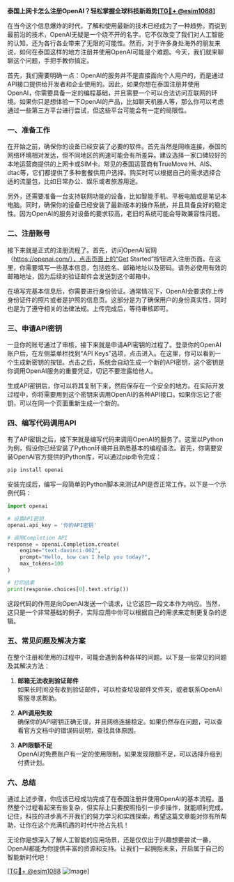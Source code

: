 **泰国上网卡怎么注册OpenAI？轻松掌握全球科技新趋势[[TG💪+ @esim1088](https://t.me/s/esim1088)]**

在当今这个信息爆炸的时代，了解和使用最新的技术已经成为了一种趋势。而说到最前沿的技术，OpenAI无疑是一个绕不开的名字。它不仅改变了我们对人工智能的认知，还为各行各业带来了无限的可能性。然而，对于许多身处海外的朋友来说，如何在泰国这样的地方注册并使用OpenAI可能是个难题。今天，我们就来聊聊这个问题，手把手教你搞定。

首先，我们需要明确一点：OpenAI的服务并不是直接面向个人用户的，而是通过API接口提供给开发者和企业使用的。因此，如果你想在泰国注册并使用OpenAI，你需要具备一定的编程基础，并且需要一个可以合法访问互联网的环境。如果你只是想体验一下OpenAI的产品，比如聊天机器人等，那么你可以考虑通过一些第三方平台进行尝试，但这些平台可能会有一定的局限性。

### 一、准备工作

在开始之前，确保你的设备已经安装了必要的软件。首先当然是网络连接，泰国的网络环境相对发达，但不同地区的网速可能会有所差异。建议选择一家口碑较好的本地运营商提供的上网卡或SIM卡。常见的泰国运营商有TrueMove H、AIS、dtac等，它们都提供了多种套餐供用户选择。购买时可以根据自己的需求选择合适的流量包，比如日常办公、娱乐或者旅游用途。

另外，还需要准备一台支持联网功能的设备，比如智能手机、平板电脑或是笔记本电脑。同时，确保你的设备已经安装了最新版本的操作系统，并且具备良好的稳定性。因为OpenAI的服务对设备的要求较高，老旧的系统可能会导致兼容性问题。

### 二、注册账号

接下来就是正式的注册流程了。首先，访问OpenAI官网（https://openai.com/），点击页面上的“Get Started”按钮进入注册页面。在这里，你需要填写一些基本信息，包括姓名、邮箱地址以及密码。请务必使用有效的邮箱地址，因为后续的验证邮件会发送到这个邮箱中。

在填写完基本信息后，你需要进行身份验证。通常情况下，OpenAI会要求你上传身份证件的照片或者是护照的信息页。这部分是为了确保用户的身份真实性，同时也是为了遵守相关的法律法规。上传完成后，等待审核即可。

### 三、申请API密钥

一旦你的账号通过了审核，接下来就是申请API密钥的过程了。登录你的OpenAI账户后，在左侧菜单栏找到“API Keys”选项，点击进入。在这里，你可以看到一个生成新密钥的按钮。点击之后，系统会自动生成一个新的API密钥，这个密钥是你调用OpenAI服务的重要凭证，切记不要泄露给他人。

生成API密钥后，你可以将其复制下来，然后保存在一个安全的地方。在实际开发过程中，你将需要用到这个密钥来调用OpenAI的各种API接口。如果你忘记了密钥，可以在同一个页面重新生成一个新的。

### 四、编写代码调用API

有了API密钥之后，接下来就是编写代码来调用OpenAI的服务了。这里以Python为例，假设你已经安装了Python环境并且熟悉基本的编程语法。首先，你需要安装OpenAI官方提供的Python库，可以通过pip命令完成：

```bash
pip install openai
```

安装完成后，编写一段简单的Python脚本来测试API是否正常工作。以下是一个示例代码：

```python
import openai

# 设置API密钥
openai.api_key = '你的API密钥'

# 调用Completion API
response = openai.Completion.create(
    engine="text-davinci-002",
    prompt="Hello, how can I help you today?",
    max_tokens=100
)

# 打印结果
print(response.choices[0].text.strip())
```

这段代码的作用是向OpenAI发送一个请求，让它返回一段文本作为响应。当然，这只是一个非常基础的例子，实际应用中你可以根据自己的需求来定制更复杂的逻辑。

### 五、常见问题及解决方案

在整个注册和使用的过程中，可能会遇到各种各样的问题。以下是一些常见的问题及其解决方法：

1. **邮箱无法收到验证邮件**  
   如果长时间没有收到验证邮件，可以检查垃圾邮件文件夹，或者联系OpenAI客服寻求帮助。

2. **API调用失败**  
   确保你的API密钥正确无误，并且网络连接稳定。如果仍然存在问题，可以查看官方文档中的错误码说明，查找具体原因。

3. **API限额不足**  
   OpenAI对免费账户有一定的使用限制，如果发现限额不足，可以选择升级到付费计划。

### 六、总结

通过上述步骤，你应该已经成功完成了在泰国注册并使用OpenAI的基本流程。虽然整个过程看起来有些复杂，但实际上只要按照指引一步步操作，就能顺利完成。记住，科技的进步离不开我们的努力学习和实践探索。希望这篇文章能对你有所帮助，让你在这个充满机遇的时代中抢占先机！

无论你是想深入了解人工智能的应用场景，还是仅仅出于兴趣想要尝试一番，OpenAI都能为你提供丰富的资源和支持。让我们一起拥抱未来，开启属于自己的智能新时代吧！

[[TG💪+ @esim1088](https://t.me/s/esim1088) ![Image](https://i.postimg.cc/4NQfJmqS/Snipaste-2025-05-13-00-14-12.png)]
